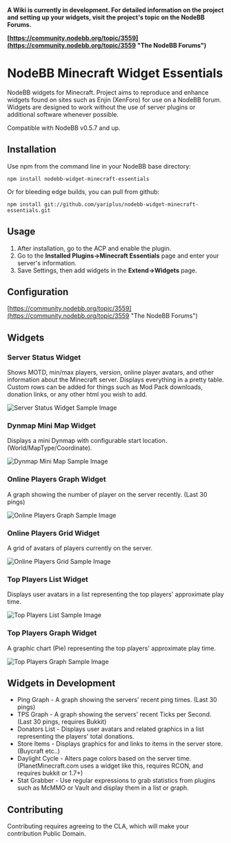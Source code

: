 **A Wiki is currently in development. For detailed information on the project and setting up your widgets, visit the project's topic on the NodeBB Forums.**

**[https://community.nodebb.org/topic/3559](https://community.nodebb.org/topic/3559 "The NodeBB Forums")**

# NodeBB Minecraft Widget Essentials

NodeBB widgets for Minecraft. Project aims to reproduce and enhance widgets found on sites such as Enjin (XenForo) for use on a NodeBB forum. Widgets are designed to work without the use of server plugins or additional software whenever possible.

Compatible with NodeBB v0.5.7 and up.

## Installation

Use npm from the command line in your NodeBB base directory:

    npm install nodebb-widget-minecraft-essentials

Or for bleeding edge builds, you can pull from github:

    npm install git://github.com/yariplus/nodebb-widget-minecraft-essentials.git

## Usage

1. After installation, go to the ACP and enable the plugin.
2. Go to the **Installed Plugins->Minecraft Essentials** page and enter your server's information.
3. Save Settings, then add widgets in the **Extend->Widgets** page.

## Configuration

[https://community.nodebb.org/topic/3559](https://community.nodebb.org/topic/3559 "The NodeBB Forums")

## Widgets

### Server Status Widget

Shows MOTD, min/max players, version, online player avatars, and other information about the Minecraft server. Displays everything in a pretty table. Custom rows can be added for things such as Mod Pack downloads, donation links, or any other html you wish to add.

![Server Status Widget Sample Image](http://yariplus.x10.mx/images/widgetServerStatus.png "Server Status Widget Sample Image")

### Dynmap Mini Map Widget

Displays a mini Dynmap with configurable start location. (World/MapType/Coordinate).

![Dynmap Mini Map Sample Image](http://yariplus.x10.mx/images/widgetDynmapMiniMap.png "Dynmap Mini Map Sample Image")

### Online Players Graph Widget

A graph showing the number of player on the server recently. (Last 30 pings)

![Online Players Graph Sample Image](http://yariplus.x10.mx/images/widgetOnlinePlayersGraph.png "Online Players Graph Sample Image")

### Online Players Grid Widget

A grid of avatars of players currently on the server.

![Online Players Grid Sample Image](http://yariplus.x10.mx/images/widgetOnlinePlayersGrid.png "Online Players Grid Sample Image")

### Top Players List Widget

Displays user avatars in a list representing the top players' approximate play time.

![Top Players List Sample Image](http://yariplus.x10.mx/images/widgetTopPlayersList.png "Top Players List Sample Image")

### Top Players Graph Widget

A graphic chart (Pie) representing the top players' approximate play time.

![Top Players Graph Sample Image](http://yariplus.x10.mx/images/widgetTopPlayersGraph.png "Top Players Graph Sample Image")

## Widgets in Development

* Ping Graph - A graph showing the servers' recent ping times. (Last 30 pings)
* TPS Graph - A graph showing the servers' recent Ticks per Second. (Last 30 pings, requires Bukkit)
* Donators List - Displays user avatars and related graphics in a list representing the players' total donations.
* Store Items - Displays graphics for and links to items in the server store. (Buycraft etc..)
* Daylight Cycle - Alters page colors based on the server time. (PlanetMinecraft.com uses a widget like this, requires RCON, and requires bukkit or 1.7+)
* Stat Grabber - Use regular expressions to grab statistics from plugins such as McMMO or Vault and display them in a list or graph.

## Contributing

Contributing requires agreeing to the CLA, which will make your contribution Public Domain.
